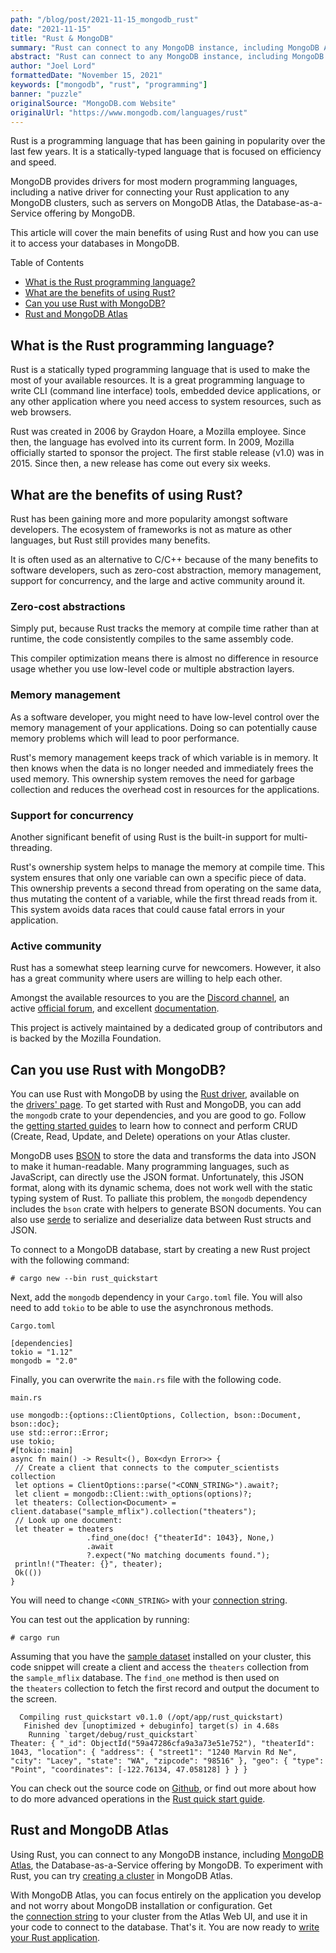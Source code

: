 ```yaml
---
path: "/blog/post/2021-11-15_mongodb_rust"
date: "2021-11-15"
title: "Rust & MongoDB"
summary: "Rust can connect to any MongoDB instance, including MongoDB Atlas. To experiment with Rust, you can try creating a cluster in MongoDB Atlas."
abstract: "Rust can connect to any MongoDB instance, including MongoDB Atlas. To experiment with Rust, you can try creating a cluster in MongoDB Atlas."
author: "Joel Lord"
formattedDate: "November 15, 2021"
keywords: ["mongodb", "rust", "programming"]
banner: "puzzle"
originalSource: "MongoDB.com Website"
originalUrl: "https://www.mongodb.com/languages/rust"
---
```

Rust is a programming language that has been gaining in popularity over the last few years. It is a statically-typed language that is focused on efficiency and speed.

MongoDB provides drivers for most modern programming languages, including a native driver for connecting your Rust application to any MongoDB clusters, such as servers on MongoDB Atlas, the Database-as-a-Service offering by MongoDB.

This article will cover the main benefits of using Rust and how you can use it to access your databases in MongoDB.

Table of Contents

-   [What is the Rust programming language?](https://www.mongodb.com/languages/rust#what-is-the-rust-programming-language)
-   [What are the benefits of using Rust?](https://www.mongodb.com/languages/rust#what-are-the-benefits-of-using-rust)
-   [Can you use Rust with MongoDB?](https://www.mongodb.com/languages/rust#can-you-use-rust-with-mongodb)
-   [Rust and MongoDB Atlas](https://www.mongodb.com/languages/rust#rust-and-mongodb-atlas)

What is the Rust programming language?
--------------------------------------

Rust is a statically typed programming language that is used to make the most of your available resources. It is a great programming language to write CLI (command line interface) tools, embedded device applications, or any other application where you need access to system resources, such as web browsers.

Rust was created in 2006 by Graydon Hoare, a Mozilla employee. Since then, the language has evolved into its current form. In 2009, Mozilla officially started to sponsor the project. The first stable release (v1.0) was in 2015. Since then, a new release has come out every six weeks.

What are the benefits of using Rust?
------------------------------------

Rust has been gaining more and more popularity amongst software developers. The ecosystem of frameworks is not as mature as other languages, but Rust still provides many benefits.

It is often used as an alternative to C/C++ because of the many benefits to software developers, such as zero-cost abstraction, memory management, support for concurrency, and the large and active community around it.

### Zero-cost abstractions

Simply put, because Rust tracks the memory at compile time rather than at runtime, the code consistently compiles to the same assembly code.

This compiler optimization means there is almost no difference in resource usage whether you use low-level code or multiple abstraction layers.

### Memory management

As a software developer, you might need to have low-level control over the memory management of your applications. Doing so can potentially cause memory problems which will lead to poor performance.

Rust's memory management keeps track of which variable is in memory. It then knows when the data is no longer needed and immediately frees the used memory. This ownership system removes the need for garbage collection and reduces the overhead cost in resources for the applications.

### Support for concurrency

Another significant benefit of using Rust is the built-in support for multi-threading.

Rust's ownership system helps to manage the memory at compile time. This system ensures that only one variable can own a specific piece of data. This ownership prevents a second thread from operating on the same data, thus mutating the content of a variable, while the first thread reads from it. This system avoids data races that could cause fatal errors in your application.

### Active community

Rust has a somewhat steep learning curve for newcomers. However, it also has a great community where users are willing to help each other.

Amongst the available resources to you are the [Discord channel](https://discord.com/invite/rust), an active [official forum](https://users.rust-lang.org/), and excellent [documentation](https://www.rust-lang.org/learn).

This project is actively maintained by a dedicated group of contributors and is backed by the Mozilla Foundation.

Can you use Rust with MongoDB?
------------------------------

You can use Rust with MongoDB by using the [Rust driver](https://docs.mongodb.com/drivers/rust/), available on the [drivers' page](https://docs.mongodb.com/drivers/). To get started with Rust and MongoDB, you can add the `mongodb` crate to your dependencies, and you are good to go. Follow the [getting started guides](https://www.mongodb.com/developer/quickstart/rust-crud-tutorial/) to learn how to connect and perform CRUD (Create, Read, Update, and Delete) operations on your Atlas cluster.

MongoDB uses [BSON](https://www.mongodb.com/json-and-bson) to store the data and transforms the data into JSON to make it human-readable. Many programming languages, such as JavaScript, can directly use the JSON format. Unfortunately, this JSON format, along with its dynamic schema, does not work well with the static typing system of Rust. To palliate this problem, the `mongodb` dependency includes the `bson` crate with helpers to generate BSON documents. You can also use [serde](https://serde.rs/) to serialize and deserialize data between Rust structs and JSON.

To connect to a MongoDB database, start by creating a new Rust project with the following command:

```
# cargo new --bin rust_quickstart
```

Next, add the `mongodb` dependency in your `Cargo.toml` file. You will also need to add `tokio` to be able to use the asynchronous methods.

`Cargo.toml`

```
[dependencies]
tokio = "1.12"
mongodb = "2.0"
```

Finally, you can overwrite the `main.rs` file with the following code.

`main.rs`

```
use mongodb::{options::ClientOptions, Collection, bson::Document, bson::doc};
use std::error::Error;
use tokio;
#[tokio::main]
async fn main() -> Result<(), Box<dyn Error>> {
 // Create a client that connects to the computer_scientists collection
 let options = ClientOptions::parse("<CONN_STRING>").await?;
 let client = mongodb::Client::with_options(options)?;
 let theaters: Collection<Document> = client.database("sample_mflix").collection("theaters");
 // Look up one document:
 let theater = theaters
                 .find_one(doc! {"theaterId": 1043}, None,)
                 .await
                 ?.expect("No matching documents found.");
 println!("Theater: {}", theater);
 Ok(())
}
```

You will need to change `<CONN_STRING>` with your [connection string](https://docs.mongodb.com/upcoming/reference/connection-string/).

You can test out the application by running:

```
# cargo run
```

Assuming that you have the [sample dataset](https://docs.atlas.mongodb.com/sample-data/available-sample-datasets/) installed on your cluster, this code snippet will create a client and access the `theaters` collection from the `sample_mflix` database. The `find_one` method is then used on the `theaters` collection to fetch the first record and output the document to the screen.

```
  Compiling rust_quickstart v0.1.0 (/opt/app/rust_quickstart)
   Finished dev [unoptimized + debuginfo] target(s) in 4.68s
    Running `target/debug/rust_quickstart`
Theater: { "_id": ObjectId("59a47286cfa9a3a73e51e752"), "theaterId": 1043, "location": { "address": { "street1": "1240 Marvin Rd Ne", "city": "Lacey", "state": "WA", "zipcode": "98516" }, "geo": { "type": "Point", "coordinates": [-122.76134, 47.058128] } } }
```

You can check out the source code on [Github](https://github.com/mongodb-developer/mongodb-rust), or find out more about how to do more advanced operations in the [Rust quick start guide](https://www.mongodb.com/developer/quickstart/rust-crud-tutorial/).

Rust and MongoDB Atlas
----------------------

Using Rust, you can connect to any MongoDB instance, including [MongoDB Atlas](https://www.mongodb.com/cloud/atlas), the Database-as-a-Service offering by MongoDB. To experiment with Rust, you can try [creating a cluster](https://www.mongodb.com/cloud/atlas/register) in MongoDB Atlas.

With MongoDB Atlas, you can focus entirely on the application you develop and not worry about MongoDB installation or configuration. Get the [connection string](https://docs.mongodb.com/upcoming/reference/connection-string/) to your cluster from the Atlas Web UI, and use it in your code to connect to the database. That's it. You are now ready to [write your Rust application](https://www.mongodb.com/presentations/an-introduction-to-using-mongodb-with-rust).